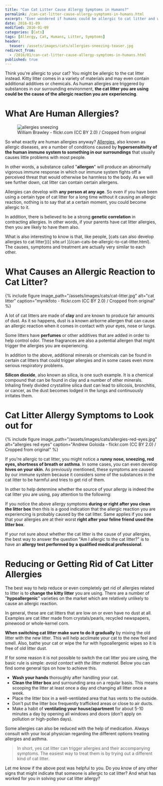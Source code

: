 ```yaml
---
title: "Can Cat Litter Cause Allergy Symptoms in Humans?"
permalink: /can-cat-litter-cause-allergy-symptoms-in-humans.html
excerpt: "Ever wondered if humans could be allergic to cat litter and what the symptoms would be?"
date: 2016-01-09
modified: 2016-01-09
categories: [Cats]
tags: [Allergy, Cat, Humans, Litter, Symptoms]
header:
  teaser: /assets/images/cats/allergies-sneezing-teaser.jpg
redirect_from:
  - /2016/01/can-cat-litter-cause-allergy-symptoms-in-humans.html
published: true
---
```


Think you're allergic to your cat? You might be allergic to the cat litter instead. Kitty litter comes in a variety of materials and may even contain additional additives or chemicals. As human allergies are triggered by substances in our surrounding environment, **the cat litter you are using could be the cause of the allergic reaction you are experiencing**.

# What Are Human Allergies?

<figure>
  <img src="{{ site.url }}/assets/images/cats/allergies-sneezing.jpg" alt="allergies sneezing">
  <figcaption>William Brawley - flickr.com (CC BY 2.0) / Cropped from original</figcaption>
</figure>

So what exactly are human allergies anyway? [Allergies](https://en.wikipedia.org/wiki/Allergy), also known as allergic diseases, are a number of conditions caused by **hypersensitivity of the human immune system to something in our surroundings** that usually causes little problems with most people.

In other words, a substance called "**allergen**" will produce an abnormally vigorous immune response in which our immune system fights off a perceived threat that would otherwise be harmless to the body. As we will see further down, cat litter can contain certain allergens.

Allergies can develop with **any person at any age**. So even if you have been using a certain type of cat litter for a long time without it causing an allergic reaction, nothing is to say that at a certain moment, you could become allergic to it.

In addition, there is believed to be a strong **genetic correlation** in contracting allergies. In other words, if your parents have cat litter allergies, then you are likely to have them also.

What is also interesting to know is that, like people, [cats can also develop allergies to cat litter]({{ site.url }}/can-cats-be-allergic-to-cat-litter.html). The causes, symptoms and treatment are actually very similar to each other.

# What Causes an Allergic Reaction to Cat Litter?

{% include figure image_path="/assets/images/cats/cat-litter.jpg" alt="cat litter" caption="mynikfoto - flickr.com (CC BY 2.0) / Cropped from original" %}

A lot of cat litters are made of **clay** and are known to produce fair amounts of dust. As it so happens, dust is a known airborne allergen that can cause an allergic reaction when it comes in contact with your eyes, nose or lungs.

Some litters have **perfumes** or other additives that are added in order to help control odor. These fragrances are also a potential allergen that might trigger the allergies you are experiencing.

In addition to the above, additional minerals or chemicals can be found in certain cat litters that could trigger allergies and in some cases even more serious respiratory problems.

**Silicon dioxide**, also known as silica, is one such example. It is a chemical compound that can be found in clay and a number of other minerals. Inhaling finely divided crystalline silica dust can lead to silicosis, bronchitis, or cancer, as the dust becomes lodged in the lungs and continuously irritates them.

# Cat Litter Allergy Symptoms to Look out for

{% include figure image_path="/assets/images/cats/allergies-red-eyes.jpg" alt="allergies red eyes" caption="Andrew Goloida - flickr.com (CC BY 2.0) / Cropped from original" %}

If you're allergic to cat litter, you might notice a **runny nose, sneezing, red eyes, shortness of breath or asthma**. In some cases, you can even develop **hives on your skin**. As previously mentioned, these symptoms are caused by our immune system because it considers some of the substances in the cat litter to be harmful and tries to get rid of them.

In other to help determine whether the source of your allergy is indeed the cat litter you are using, pay attention to the following:

If you notice the above allergy symptoms **during or right after you clean the litter box** then this is a good indication that the allergic reaction you are experiencing is probably caused by the cat litter. Same applies if you see that your allergies are at their worst **right after your feline friend used the litter box**.

If your not sure about whether the cat litter is the cause of your allergies, the best way to answer the question "Am I allergic to the cat litter?" is to have an **allergy test performed by a qualified medical professional**.

# Reducing or Getting Rid of Cat Litter Allergies

The best way to help reduce or even completely get rid of allergies related to litter is to **change the kitty litter** you are using. There are a number of "**hypoallergenic**" varieties on the market which are relatively unlikely to cause an allergic reaction.

In general, these are cat litters that are low on or even have no dust at all. Examples are cat litter made from crystals/pearls, recycled newspapers, pinewood or whole-kernel corn.

**When switching cat litter make sure to do it gradually** by mixing the old litter with the new litter. This will help acclimate your cat to the new feel and smell. Also, bathe your cat or wipe the fur with hypoallergenic wipes so it is free of old litter dust.

If for some reason it is not possible to switch the cat litter you are using, the basic rule is simple: _avoid contact with the litter material_. Below you can find some general tips on how to achieve this.

* **Wash your hands** thoroughly after handling your cat.
* **Clean the litter box** and surrounding area on a regular basis. This means scooping the litter at least once a day and changing all litter once a week.
* Place the litter box in a well-ventilated area that has vents to the outside.
* Don't put the litter box frequently trafficked areas or close to air ducts.
* Make a habit of **ventilating your house/apartment** for about 5-10 minutes a day by opening all windows and doors (don't apply on pollution or high-pollen days).

Some allergies can also be reduced with the help of medication. Always consult with your local physician regarding the different options treating allergies and asthma.

> In short, yes cat litter can trigger allergies and their accompanying symptoms. The easiest way to treat them is by trying out a different kind of cat litter.

Let me know if the above post was helpful to you. Do you know of any other signs that might indicate that someone is allergic to cat litter? And what has worked for you in solving your cat litter allergy?

